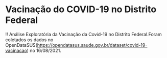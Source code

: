 # Vacinação do COVID-19 no Distrito Federal
‼ Análise Exploratória da Vacinação da Covid-19 no Distrito Federal.Foram coletados os dados no OpenDataSUS(https://opendatasus.saude.gov.br/dataset/covid-19-vacinacao) no 16/08/2021.




